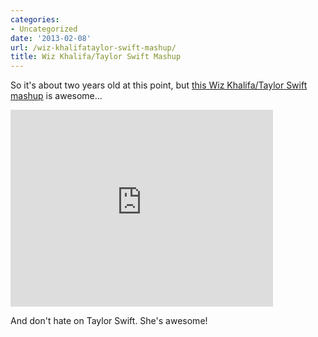 ```yaml
---
categories:
- Uncategorized
date: '2013-02-08'
url: /wiz-khalifataylor-swift-mashup/
title: Wiz Khalifa/Taylor Swift Mashup
---
```


So it's about two years old at this point, but <a href="https://www.youtube.com/watch?v=prQaTJftgxg">this Wiz Khalifa/Taylor Swift mashup</a> is awesome...

<iframe width="420" height="315" src="https://www.youtube.com/embed/prQaTJftgxg?rel=0" frameborder="0" allowfullscreen></iframe>

And don't hate on Taylor Swift. She's awesome!